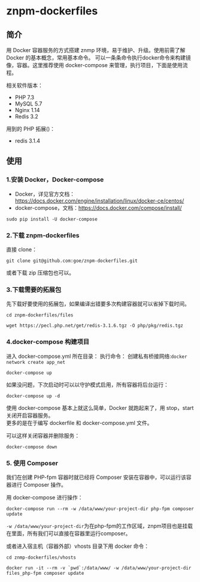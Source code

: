 # znpm-dockerfiles

## 简介
用 Docker 容器服务的方式搭建 znmp 环境，易于维护、升级。使用前需了解 Docker 的基本概念，常用基本命令。
可以一条条命令执行docker命令来构建镜像，容器。这里推荐使用 docker-compose 来管理，执行项目，下面是使用流程。

相关软件版本：
- PHP 7.3
- MySQL 5.7
- Nginx 1.14
- Redis 3.2

用到的 PHP 拓展()：
- redis 3.1.4

## 使用
### 1.安装 Docker，Docker-compose  
- Docker，详见官方文档：https://docs.docker.com/engine/installation/linux/docker-ce/centos/
- docker-compose，文档：https://docs.docker.com/compose/install/
```
sudo pip install -U docker-compose
```

### 2.下载 znpm-dockerfiles
直接 clone：
```
git clone git@github.com:goe/znpm-dockerfiles.git
```
或者下载 zip 压缩包也可以。

### 3.下载需要的拓展包
先下载好要使用的拓展包，如果编译出错要多次构建容器就可以省掉下载时间。
```
cd znpm-dockerfiles/files

wget https://pecl.php.net/get/redis-3.1.6.tgz -O php/pkg/redis.tgz  
```

### 4.docker-compose 构建项目
进入 docker-compose.yml 所在目录：
执行命令：
创建私有桥接网络:`docker network create app_net`
```
docker-compose up
```  

如果没问题，下次启动时可以以守护模式启用，所有容器将后台运行：  
```
docker-compose up -d
``` 

使用 docker-compose 基本上就这么简单，Docker 就跑起来了，用 stop，start 关闭开启容器服务。  
更多的是在于编写 dockerfile 和 docker-compose.yml 文件。 

可以这样关闭容器并删除服务：
```
docker-compose down
```

### 5. 使用 Composer

我们在创建 PHP-fpm 容器时就已经将 Composer 安装在容器中，可以运行该容器进行 Composer 操作。

用 docker-compose 进行操作：
```
docker-compose run --rm -w /data/www/your-project-dir php-fpm composer update
```
`-w /data/www/your-project-dir`为在php-fpm的工作区域，znpm项目也是挂载在里面，所有我们可以直接在容器里运行composer。

或者进入宿主机（容器外部）vhosts 目录下用 docker 命令：
```
cd znmp-dockerfiles/vhosts

docker run -it --rm -v `pwd`:/data/www/ -w /data/www/your-project-dir files_php-fpm composer update
```
